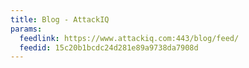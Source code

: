```yaml
---
title: Blog - AttackIQ
params:
  feedlink: https://www.attackiq.com:443/blog/feed/
  feedid: 15c20b1bcdc24d281e89a9738da7908d
---
```

